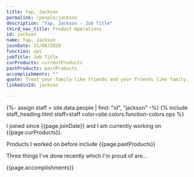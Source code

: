 ```yaml
---
title: Yap, Jackson
permalink: /people/jackson
description: "Yap, Jackson - Job Title"
third_nav_title: Product Operations
id: jackson
name: Yap, Jackson
joinDate: 31/08/2020
function: ops
jobTitle: Job Title
curProducts: currentProducts
pastProducts: pastProducts
accomplishments: ""
quote: Treat your family like friends and your friends like family.
linkedinId: jackson

---
```


{%- assign staff = site.data.people | find: "id", "jackson" -%}
{% include staff_heading.html staff=staff color=site.colors.function-colors.ops %}

<p>I joined since {{page.joinDate}} and I am currently working on {{page.curProducts}}.</p>

<p>Products I worked on before include {{page.pastProducts}}</p>

<p>Three things I've done recently which I'm proud of are...</p>
{{page.accomplishments}}
